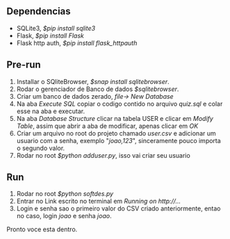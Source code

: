 ## Dependencias
- SQLite3, *$pip install sqlite3*
- Flask, *$pip install Flask*
- Flask http auth, *$pip install flask_httpauth*
## Pre-run
1. Installar o SQliteBrowser, *$snap install sqlitebrowser*.
1. Rodar o gerenciador de Banco de dados *$sqlitebrowser*.
1. Criar um banco de dados zerado, *file-> New Database*
1. Na aba *Execute SQL* copiar o codigo contido no arquivo *quiz.sql* e colar esse na aba e executar.
1. Na aba *Database Structure* clicar na tabela USER e clicar em *Modify Table*, assim que abrir a aba de modificar, apenas clicar em *OK*
1. Criar um arquivo no root do projeto chamado *user.csv* e adicionar um usuario com a senha, exemplo "*joao,123*", sinceramente pouco importa o segundo valor.
1. Rodar no root *$python adduser.py*, isso vai criar seu usuario
## Run
1. Rodar no root *$python softdes.py*
1. Entrar no Link escrito no terminal em *Running on http://...*
1. Login e senha sao o primeiro valor do CSV criado anteriormente, entao no caso, login *joao* e senha *joao*.

Pronto voce esta dentro.